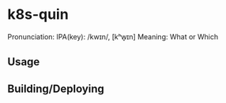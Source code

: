 # k8s-quin

Pronunciation: IPA(key): /kwɪn/, [kʰw̥ɪn]
Meaning: What or Which

## Usage

## Building/Deploying
